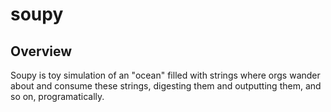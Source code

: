 # soupy

## Overview

 Soupy is toy simulation of an "ocean" filled with strings where orgs wander about and consume these strings, digesting them and outputting them, and so on, programatically. 